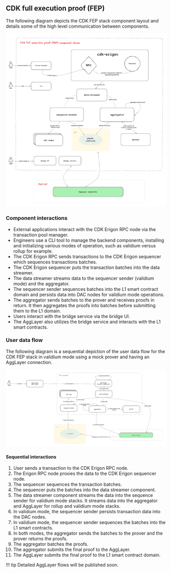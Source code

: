 ## CDK full execution proof (FEP)

The following diagram depicts the CDK FEP stack component layout and details some of the high level communication between components.

![High level view of CDK stack](../../img/cdk/cdk-stack.png)

### Component interactions

- External applications interact with the CDK Erigon RPC node via the transaction pool manager.
- Engineers use a CLI tool to manage the backend components, installing and initializing various modes of operation, such as validium versus rollup for example.
- The CDK Erigon RPC sends transactions to the CDK Erigon sequencer which sequences transactions batches.
- The CDK Erigon sequencer puts the transaction batches into the data streamer.
- The data streamer streams data to the sequencer sender (validium mode) and the aggregator.
- The sequencer sender sequences batches into the L1 smart contract domain and persists data into DAC nodes for validium mode operations.
- The aggregator sends batches to the prover and receives proofs in return. It then aggregates the proofs into batches before submitting them to the L1 domain.
- Users interact with the bridge service via the bridge UI.
- The AggLayer also utilizes the bridge service and interacts with the L1 smart contracts.

### User data flow

The following diagram is a sequential depiction of the user data flow for the CDK FEP stack in validium mode using a mock prover and having an AggLayer connection.

![High level view of CDK user data flow](../../img/cdk/user-data-flow.png)

#### Sequential interactions

1. User sends a transaction to the CDK Erigon RPC node.
2. The Erigon RPC node proxies the data to the CDK Erigon sequencer node.
3. The sequencer sequences the transaction batches.
4. The sequencer puts the batches into the data streamer component.
5. The data streamer component streams the data into the sequence sender for validium mode stacks. It streams data into the aggregator and AggLayer for rollup and validium mode stacks. 
6. In validium mode, the sequencer sender persists transaction data into the DAC nodes.
7. In validium mode, the sequencer sender sequences the batches into the L1 smart contracts.
8. In both modes, the aggregator sends the batches to the prover and the prover returns the proofs.
9. The aggregator batches the proofs.
10. The aggregator submits the final proof to the AggLayer.
11. The AggLayer submits the final proof to the L1 smart contract domain.

!!! tip
    Detailed AggLayer flows will be published soon.
